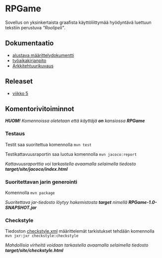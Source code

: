 # RPGame #

Sovellus on yksinkertaista graafista käyttöliittymää hyödyntävä luettuun tekstiin perustuva *"Roolipeli"*. 

## Dokumentaatio
* [alustava määrittelydokumentti](https://github.com/AlaNeponen/Ohjelmistotekniikka-harjoitustyo/blob/master/dokumentointi/maarittelydokumentti.md)
* [työaikakirjanpito](https://github.com/AlaNeponen/Ohjelmistotekniikka-harjoitustyo/blob/master/dokumentointi/tyoaikakirjanpito.md)
* [Arkkitehtuurikuvaus](https://github.com/AlaNeponen/Ohjelmistotekniikka-harjoitustyo/blob/master/dokumentointi/arkkitehtuuri.md)

## Releaset
* [viikko 5](https://github.com/AlaNeponen/Ohjelmistotekniikka-harjoitustyo/releases/tag/viikko5)


## Komentorivitoiminnot

***HUOM!** Komennoissa oletetaan että käyttäjä **on** kansiossa **RPGame***

### Testaus
Testit saa suoritettua komennolla `mvn test`

Testikattavuusraportin saa luotua komennolla `mvn jacoco:report`

*Kattavuusraporttia voi tarkastella avaamalla selaimella tiedosto **target/site/jacoco/index.html***

### Suoritettavan jarin generointi
Komennolla `mvn package`

*Suoritettava jar-tiedosto löytyy hakemistosta **target** nimellä **RPGame-1.0-SNAPSHOT.jar***

### Checkstyle
Tiedoston [checkstyle.xml](https://github.com/AlaNeponen/Ohjelmistotekniikka-harjoitustyo/blob/master/RPGame/checkstyle.xml) määrittelemät tarkistukset tehdään komennolla `mvn jxr:jxr checkstyle:checkstyle`

*Mahdollisia virheitä voidaan tarkastella avaamalla selaimella tiedosto **target/site/checkstyle.html***
